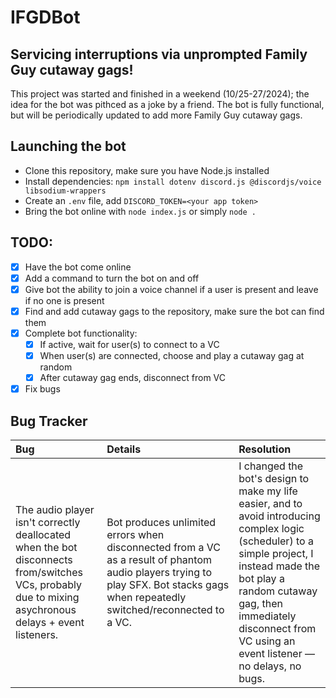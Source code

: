 # IFGDBot
## Servicing interruptions via unprompted Family Guy cutaway gags!
This project was started and finished in a weekend (10/25-27/2024); the idea for the bot was pithced as a joke by a friend.
The bot is fully functional, but will be periodically updated to add more Family Guy cutaway gags.

## Launching the bot
- Clone this repository, make sure you have Node.js installed
- Install dependencies: `npm install dotenv discord.js @discordjs/voice libsodium-wrappers`
- Create an `.env` file, add `DISCORD_TOKEN=<your app token>`
- Bring the bot online with `node index.js` or simply `node .`

## TODO:
- [x] Have the bot come online
- [x] Add a command to turn the bot on and off
- [x] Give bot the ability to join a voice channel if a user is present and leave if no one is present
- [x] Find and add cutaway gags to the repository, make sure the bot can find them
- [x] Complete bot functionality:
  - [x] If active, wait for user(s) to connect to a VC
  - [x] When user(s) are connected, choose and play a cutaway gag at random
  - [x] After cutaway gag ends, disconnect from VC
- [x] Fix bugs
  
## Bug Tracker
| Bug | Details | Resolution |
| :--- | :--- | :--- |
| The audio player isn't correctly deallocated when the bot disconnects from/switches VCs, probably due to mixing asychronous delays + event listeners. | Bot produces unlimited errors when disconnected from a VC as a result of phantom audio players trying to play SFX. Bot stacks gags when repeatedly switched/reconnected to a VC. | I changed the bot's design to make my life easier, and to avoid introducing complex logic (scheduler) to a simple project, I instead made the bot play a random cutaway gag, then immediately disconnect from VC using an event listener — no delays, no bugs.
